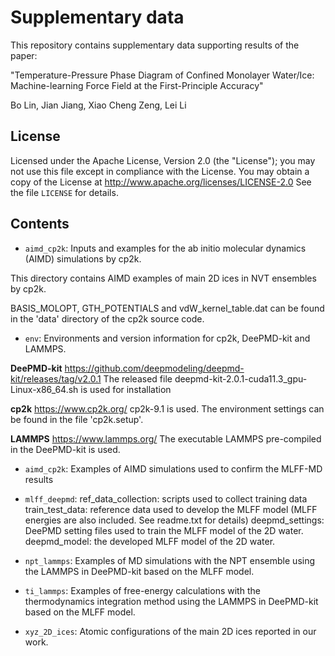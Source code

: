 # Supplementary data 

This repository contains supplementary data supporting results of the paper:

"Temperature-Pressure Phase Diagram of Confined Monolayer Water/Ice: Machine-learning Force Field at the First-Principle Accuracy"

Bo Lin, Jian Jiang, Xiao Cheng Zeng, Lei Li

## License
Licensed under the Apache License, Version 2.0 (the "License");
you may not use this file except in compliance with the License.
You may obtain a copy of the License at
       http://www.apache.org/licenses/LICENSE-2.0 
See the file `LICENSE` for details.

## Contents
* `aimd_cp2k`:
Inputs and examples for the ab initio molecular dynamics (AIMD) simulations by cp2k.

This directory contains AIMD examples of main 2D ices in NVT ensembles by cp2k.

BASIS_MOLOPT, GTH_POTENTIALS and vdW_kernel_table.dat can be found in the 'data' directory of the cp2k source code.

* `env`:
Environments and version information for cp2k, DeePMD-kit and LAMMPS.

**DeePMD-kit**
https://github.com/deepmodeling/deepmd-kit/releases/tag/v2.0.1
The released file deepmd-kit-2.0.1-cuda11.3_gpu-Linux-x86_64.sh is used for installation 

**cp2k**
https://www.cp2k.org/
cp2k-9.1 is used. The environment settings can be found in the file 'cp2k.setup'.

**LAMMPS**
https://www.lammps.org/
The executable LAMMPS pre-compiled in the DeePMD-kit is used.

* `aimd_cp2k`:
Examples of AIMD simulations used to confirm the MLFF-MD results

* `mlff_deepmd`:
ref_data_collection: scripts used to collect training data
train_test_data: reference data used to develop the MLFF model (MLFF energies are also included. See readme.txt for details) 
deepmd_settings: DeePMD setting files used to train the MLFF model of the 2D water.
deepmd_model: the developed MLFF model of the 2D water.

* `npt_lammps`:
Examples of MD simulations with the NPT ensemble using the LAMMPS in DeePMD-kit based on the MLFF model.

* `ti_lammps`:
Examples of free-energy calculations with the thermodynamics integration method using the LAMMPS in DeePMD-kit based on the MLFF model.

* `xyz_2D_ices`:
Atomic configurations of the main 2D ices reported in our work.





